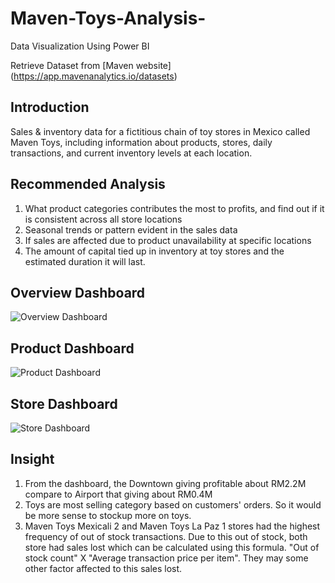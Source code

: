 # Maven-Toys-Analysis-
Data Visualization Using Power BI

Retrieve Dataset from [Maven website] (https://app.mavenanalytics.io/datasets)


## Introduction
Sales & inventory data for a fictitious chain of toy stores in Mexico called Maven Toys, including information about products, stores, daily transactions, and current inventory levels at each location.

## Recommended Analysis
1. What product categories contributes the most to profits, and find out if it is consistent across all store locations
2. Seasonal trends or pattern evident in the sales data
3. If sales are affected due to product unavailability at specific locations
4. The amount of capital tied up in inventory at toy stores and the estimated duration it will last.

## Overview Dashboard
![Overview Dashboard](https://github.com/Smaryam2000/Maven-Toys-Analysis-/assets/95539175/176d6c00-1d2b-4916-88d8-e1d0efbcb36c)

## Product Dashboard
![Product Dashboard](https://github.com/Smaryam2000/Maven-Toys-Analysis-/assets/95539175/c9d294ff-b0d0-4f59-86fb-30ec9e1156c5)

## Store Dashboard
![Store Dashboard](https://github.com/Smaryam2000/Maven-Toys-Analysis-/assets/95539175/46033c11-ddc8-483a-a24c-6185e172416d)

## Insight
1. From the dashboard, the Downtown giving profitable about RM2.2M compare to Airport that giving about RM0.4M
2. Toys are most selling category based on customers' orders. So it would be more sense to stockup more on toys.
3. Maven Toys Mexicali 2 and Maven Toys La Paz 1 stores had the highest frequency of out of stock transactions. Due to this out of stock, both store had sales lost which can be calculated using this formula. "Out of stock count" X "Average transaction price per item". They may some other factor affected to this sales lost.
